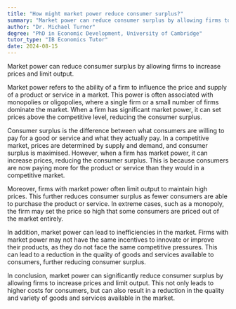 ```yaml
---
title: "How might market power reduce consumer surplus?"
summary: "Market power can reduce consumer surplus by allowing firms to increase prices and limit output."
author: "Dr. Michael Turner"
degree: "PhD in Economic Development, University of Cambridge"
tutor_type: "IB Economics Tutor"
date: 2024-08-15
---
```


Market power can reduce consumer surplus by allowing firms to increase prices and limit output.

Market power refers to the ability of a firm to influence the price and supply of a product or service in a market. This power is often associated with monopolies or oligopolies, where a single firm or a small number of firms dominate the market. When a firm has significant market power, it can set prices above the competitive level, reducing the consumer surplus.

Consumer surplus is the difference between what consumers are willing to pay for a good or service and what they actually pay. In a competitive market, prices are determined by supply and demand, and consumer surplus is maximised. However, when a firm has market power, it can increase prices, reducing the consumer surplus. This is because consumers are now paying more for the product or service than they would in a competitive market.

Moreover, firms with market power often limit output to maintain high prices. This further reduces consumer surplus as fewer consumers are able to purchase the product or service. In extreme cases, such as a monopoly, the firm may set the price so high that some consumers are priced out of the market entirely.

In addition, market power can lead to inefficiencies in the market. Firms with market power may not have the same incentives to innovate or improve their products, as they do not face the same competitive pressures. This can lead to a reduction in the quality of goods and services available to consumers, further reducing consumer surplus.

In conclusion, market power can significantly reduce consumer surplus by allowing firms to increase prices and limit output. This not only leads to higher costs for consumers, but can also result in a reduction in the quality and variety of goods and services available in the market.
    